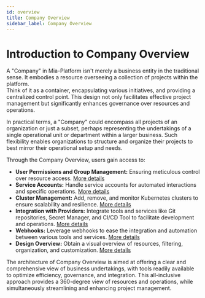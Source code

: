 ```yaml
---
id: overview
title: Company Overview
sidebar_label: Company Overview
---
```


# Introduction to Company Overview

A "Company" in Mia-Platform isn't merely a business entity in the traditional sense. It embodies a resource overseeing a collection of projects within the platform.  
Think of it as a container, encapsulating various initiatives, and providing a centralized control point. This design not only facilitates effective project management but significantly enhances governance over resources and operations.  
  
In practical terms, a "Company" could encompass all projects of an organization or just a subset, perhaps representing the undertakings of a single operational unit or department within a larger business. Such flexibility enables organizations to structure and organize their projects to best mirror their operational setup and needs.

Through the Company Overview, users gain access to:

- **User Permissions and Group Management:** Ensuring meticulous control over resource access. [More details](/development_suite/identity-and-access-management/overview.md)
- **Service Accounts:** Handle service accounts for automated interactions and specific operations. [More details](/development_suite/identity-and-access-management/manage-service-accounts.md)
- **Cluster Management:** Add, remove, and monitor Kubernetes clusters to ensure scalability and resilience. [More details](/development_suite/clusters-management/clusters-overview-setup.md)
- **Integration with Providers:** Integrate tools and services like Git repositories, Secret Manager, and CI/CD Tool to facilitate development and operations. [More details](/development_suite/set-up-infrastructure/configure-provider.mdx)
- **Webhooks:** Leverage webhooks to ease the integration and automation between various tools and services. [More details](/development_suite/webhooks-and-events/webhooks.md)
- **Design Overview:** Obtain a visual overview of resources, filtering, organization, and customization. [More details](/development_suite/governance/design-overview.md)

The architecture of Company Overview is aimed at offering a clear and comprehensive view of business undertakings, with tools readily available to optimize efficiency, governance, and integration. This all-inclusive approach provides a 360-degree view of resources and operations, while simultaneously streamlining and enhancing project management.


